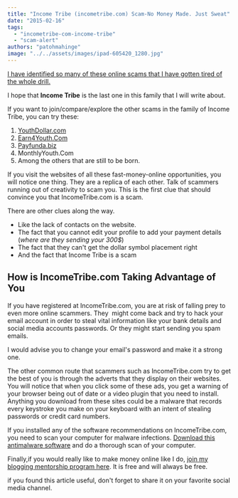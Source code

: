 ```yaml
---
title: "Income Tribe (incometribe.com) Scam-No Money Made. Just Sweat"
date: "2015-02-16"
tags: 
  - "incometribe-com-income-tribe"
  - "scam-alert"
authors: "patohmahinge"
image: "../../assets/images/ipad-605420_1280.jpg"
---
```


[I have identified so many of these online scams that I have gotten tired of the whole drill.](https://mahinge.com/scam-alert)

I hope that **Income Tribe** is the last one in this family that I will write about.

If you want to join/compare/explore the other scams in the family of Income Tribe, you can try these:

1. [YouthDollar.com](https://mahinge.com/beware-youthdollar-com-youth-scammer/)
2. [Earn4Youth.Com](https://mahinge.com/earn4youth-scam/)
3. [Payfunda.biz](https://mahinge.com/earn4youth-scam/)
4. MonthlyYouth.Com
5. Among the others that are still to be born.

If you visit the websites of all these fast-money-online opportunities, you will notice one thing. They are a replica of each other. Talk of scammers running out of creativity to scam you. This is the first clue that should convince you that IncomeTribe.com is a scam.

There are other clues along the way.

- Like the lack of contacts on the website.
- The fact that you cannot edit your profile to add your payment details (_where are they sending your 300$_)
- The fact that they can't get the dollar symbol placement right
- And the fact that Income Tribe is a scam

## How is IncomeTribe.com Taking Advantage of You

If you have registered at IncomeTribe.com, you are at risk of falling prey to even more online scammers. They  might come back and try to hack your email account in order to steal vital information like your bank details and social media accounts passwords. Or they might start sending you spam emails.

I would advise you to change your email's password and make it a strong one.

The other common route that scammers such as IncomeTribe.com try to get the best of you is through the adverts that they display on their websites. You will notice that when you click some of these ads, you get a warning of your browser being out of date or a video plugin that you need to install. Anything you download from these sites could be a malware that records every keystroke you make on your keyboard with an intent of stealing passwords or credit card numbers.

If you installed any of the software recommendations on IncomeTribe.com, you need to scan your computer for malware infections. [Download this antimalware software](http://www.mb38.com/lnk.asp?o=6984&c=918271&a=164099) and do a thorough scan of your computer.

Finally,if you would really like to make money online like I do, [join my blogging mentorship program here](https://mahinge.com/start-free-blog/ "Blogscheme Mentorship Programme"). It is free and will always be free.

if you found this article useful, don't forget to share it on your favorite social media channel.
